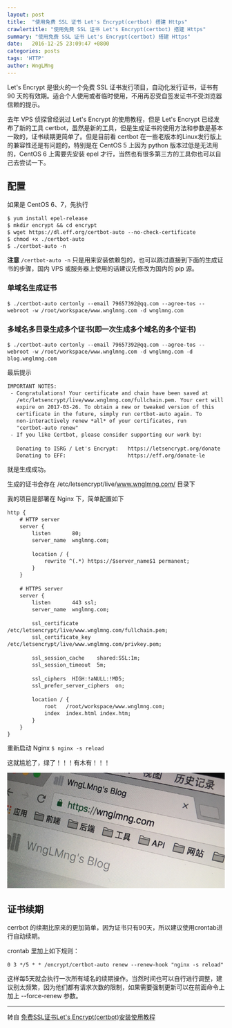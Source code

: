 ```yaml
---
layout: post
title:  "使用免费 SSL 证书 Let's Encrypt(certbot) 搭建 Https"
crawlertitle: "使用免费 SSL 证书 Let's Encrypt(certbot) 搭建 Https"
summary: "使用免费 SSL 证书 Let's Encrypt(certbot) 搭建 Https"
date:   2016-12-25 23:09:47 +0800
categories: posts
tags: 'HTTP'
author: WngLMng
---
```


Let's Encrypt 是很火的一个免费 SSL 证书发行项目，自动化发行证书，证书有 90 天的有效期。适合个人使用或者临时使用，不用再忍受自签发证书不受浏览器信赖的提示。

去年 VPS 侦探曾经说过 Let's Encrypt 的使用教程，但是 Let's Encrypt 已经发布了新的工具 certbot，虽然是新的工具，但是生成证书的使用方法和参数是基本一致的，证书续期更简单了。但是目前看 certbot 在一些老版本的Linux发行版上的兼容性还是有问题的，特别是在 CentOS 5 上因为 python 版本过低是无法用的，CentOS 6 上需要先安装 epel 才行，当然也有很多第三方的工具你也可以自己去尝试一下。

## 配置

如果是 CentOS 6、7，先执行

```shell
$ yum install epel-release
$ mkdir encrypt && cd encrypt
$ wget https://dl.eff.org/certbot-auto --no-check-certificate
$ chmod +x ./certbot-auto
$ ./certbot-auto -n
```

**注意** ```/certbot-auto -n``` 只是用来安装依赖包的，也可以跳过直接到下面的生成证书的步骤，国内 VPS 或服务器上使用的话建议先修改为国内的 pip 源。

### 单域名生成证书

```shell
$ ./certbot-auto certonly --email 79657392@qq.com --agree-tos --webroot -w /root/workspace/www.wnglmng.com -d wnglmng.com
```

### 多域名多目录生成多个证书(即一次生成多个域名的多个证书)

```shell
$ ./certbot-auto certonly --email 79657392@qq.com --agree-tos --webroot -w /root/workspace/www.wnglmng.com -d wnglmng.com -d blog.wnglmng.com
```

最后提示

```
IMPORTANT NOTES:
 - Congratulations! Your certificate and chain have been saved at
   /etc/letsencrypt/live/www.wnglmng.com/fullchain.pem. Your cert will
   expire on 2017-03-26. To obtain a new or tweaked version of this
   certificate in the future, simply run certbot-auto again. To
   non-interactively renew *all* of your certificates, run
   "certbot-auto renew"
 - If you like Certbot, please consider supporting our work by:

   Donating to ISRG / Let's Encrypt:   https://letsencrypt.org/donate
   Donating to EFF:                    https://eff.org/donate-le
```

就是生成成功。

生成的证书会存在 /etc/letsencrypt/live/www.wnglmng.com/ 目录下

我的项目是部署在 Nginx 下，简单配置如下

```shell
http {
    # HTTP server
    server {
        listen       80;
        server_name  wnglmng.com;

	    location / {
	        rewrite ^(.*) https://$server_name$1 permanent;
    	}
    }

    # HTTPS server
    server {
        listen       443 ssl;
        server_name  wnglmng.com;

        ssl_certificate      /etc/letsencrypt/live/www.wnglmng.com/fullchain.pem;
        ssl_certificate_key  /etc/letsencrypt/live/www.wnglmng.com/privkey.pem;

        ssl_session_cache    shared:SSL:1m;
        ssl_session_timeout  5m;

        ssl_ciphers  HIGH:!aNULL:!MD5;
        ssl_prefer_server_ciphers  on;

        location / {
            root   /root/workspace/www.wnglmng.com;
            index  index.html index.htm;
        }
    }
}
```

重新启动 Nginx ``` $ nginx -s reload ```

这就尴尬了，绿了！！！有木有！！！

![](/assets/images/201612/nginx-config-https.jpg)

## 证书续期

cerrbot 的续期比原来的更加简单，因为证书只有90天，所以建议使用crontab进行自动续期。

crontab 里加上如下规则：

```shell
0 3 */5 * * /encrypt/certbot-auto renew --renew-hook "nginx -s reload"
```

这样每5天就会执行一次所有域名的续期操作。当然时间也可以自行进行调整，建议别太频繁，因为他们都有请求次数的限制，如果需要强制更新可以在前面命令上加上 --force-renew 参数。

---

转自 [免费SSL证书Let's Encrypt(certbot)安装使用教程](https://www.vpser.net/build/letsencrypt-certbot.html)
